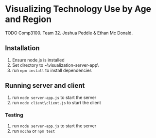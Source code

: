 # Visualizing Technology Use by Age and Region

TODO
Comp3100. Team 32. Joshua Peddle &amp; Ethan Mc Donald.

## Installation

1. Ensure node.js is installed
2. Set directory to ~\visualization-server-app\
3. run `npm install` to install dependencies 

## Running server and client

1. run `node server-app.js`  to start the server
2. run `node client\client.js` to start the client

### Testing

1. run `node server-app.js`  to start the server
2. run `mocha` or `npm test`